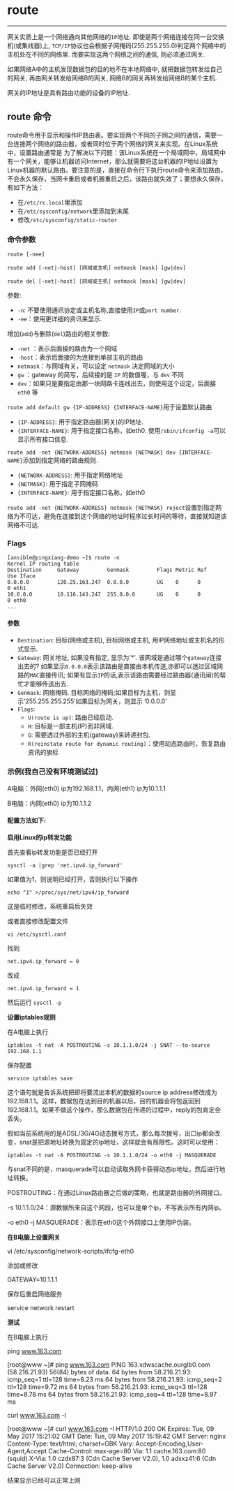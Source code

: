 # route

---

网关实质上是一个网络通向其他网络的`IP`地址. 即使是两个网络连接在同一台交换机(或集线器)上, `TCP/IP`协议也会根据子网掩码(255.255.255.0)判定两个网络中的主机处在不同的网络里. 而要实现这两个网络之间的通信, 则必须通过网关.

如果网络A中的主机发现数据包的目的地不在本地网络中, 就把数据包转发给自己的网关, 再由网关转发给网络B的网关, 网络B的网关再转发给网络B的某个主机.

网关的IP地址是具有路由功能的设备的IP地址.

## route 命令

route命令用于显示和操作IP路由表。要实现两个不同的子网之间的通信，需要一台连接两个网络的路由器，或者同时位于两个网络的网关来实现。在Linux系统中，设置路由通常是 为了解决以下问题：该Linux系统在一个局域网中，局域网中有一个网关，能够让机器访问Internet，那么就需要将这台机器的IP地址设置为 Linux机器的默认路由。要注意的是，直接在命令行下执行route命令来添加路由，不会永久保存，当网卡重启或者机器重启之后，该路由就失效了；要想永久保存，有如下方法：

* 在`/etc/rc.local`里添加
* 在`/etc/sysconfig/network`里添加到末尾
* 修改`/etc/sysconfig/static-router`

### 命令参数

`route [-nee]`

`route add [-net|-host] [网域或主机] netmask [mask] [gw|dev]`

`route del [-net|-host] [网域或主机] netmask [mask] [gw|dev]`

参数:

* `-n`: 不要使用通讯协定或主机名称,直接使用`IP`或`port number`.
* `-ee`：使用更详细的资讯来显示.

增加(`add`)与删除(`del`)路由的相关参数:

* `-net` ：表示后面接的路由为一个网域
* `-host`：表示后面接的为连接到单部主机的路由
* `netmask`：与网域有关，可以设定 `netmask` 决定网域的大小
* `gw` ：gateway 的简写，后续接的是 `IP` 的数值喔，与 `dev` 不同
* `dev`：如果只是要指定由那一块网路卡连线出去，则使用这个设定，后面接 `eth0` 等

`route add default gw {IP-ADDRESS} {INTERFACE-NAME}`用于设置默认路由

* `{IP-ADDRESS}`: 用于指定路由器(网关)的IP地址.
* `{INTERFACE-NAME}`: 用于指定接口名称，如eth0. 使用`/sbin/ifconfig -a`可以显示所有接口信息.

`route add -net {NETWORK-ADDRESS} netmask {NETMASK} dev {INTERFACE-NAME}`添加到指定网络的路由规则.

* `{NETWORK-ADDRESS}`: 用于指定网络地址
* `{NETMASK}`: 用于指定子网掩码
* `{INTERFACE-NAME}`: 用于指定接口名称，如eth0

`route add -net {NETWORK-ADDRESS} netmask {NETMASK} reject`设置到指定网络为不可达，避免在连接到这个网络的地址时程序过长时间的等待，直接就知道该网络不可达.

### Flags

```shell
[ansible@pingxiang-demo ~]$ route -n
Kernel IP routing table
Destination     Gateway         Genmask         Flags Metric Ref    Use Iface
0.0.0.0         120.25.163.247  0.0.0.0         UG    0      0        0 eth1
10.0.0.0        10.116.143.247  255.0.0.0       UG    0      0        0 eth0
...
```

#### 参数

* `Destination`: 目标(网络或主机), 目标网络或主机, 用IP网络地址或主机名的形式显示.
* `Gateway`: 网关地址, 如果没有指定, 显示为'*'. 该网域是通过哪个`gateway`连接出去的? 如果显示`0.0.0.0`表示该路由是直接由本机传送,亦即可以透过区域网路的`MAC`直接传讯; 如果有显示`IP`的话,表示该路由需要经过路由器(通讯闸)的帮忙才能够传送出去.
* `Genmask`: 网络掩码. 目标网络的掩码;如果目标为主机，则显示’255.255.255.255’如果目标为网关，则显示 ’0.0.0.0’
* `Flags`:
	* `U(route is up)`: 路由已经启动.
	* `H`: 目标是一部主机(IP)而非网域.
	* `G`: 需要透过外部的主机(gateway)来转递封包.
	* `R(reinstate route for dynamic routing)`：使用动态路由时，恢复路由资讯的旗标

### 示例(我自己没有环境测试过)

A电脑：外网(eth0) ip为192.168.1.1，内网(eth1) ip为10.1.1.1

B电脑：内网(eth0) ip为10.1.1.2

#### 配置方法如下:

**启用Linux的ip转发功能**

首先查看ip转发功能是否已经打开

`sysctl -a |grep 'net.ipv4.ip_forward'`

如果值为1，则说明已经打开，否则执行以下操作

`echo "1" >/proc/sys/net/ipv4/ip_forward`

这是临时修改，系统重启后失效

或者直接修改配置文件

`vi /etc/sysctl.conf`

找到

`net.ipv4.ip_forward = 0`

改成

`net.ipv4.ip_forward = 1`

然后运行 `sysctl -p`


**设置iptables规则**

在A电脑上执行

`iptables -t nat -A POSTROUTING -s 10.1.1.0/24 -j SNAT --to-source 192.168.1.1`

保存配置

`service iptables save`

这个语句就是告诉系统把即将要流出本机的数据的source ip address修改成为192.168.1.1。这样，数据包在达到目的机器以后，目的机器会将包返回到192.168.1.1。如果不做这个操作，那么数据包在传递的过程中，reply的包肯定会丢失。


假如当前系统用的是ADSL/3G/4G动态拨号方式，那么每次拨号，出口ip都会改变，snat是把源地址转换为固定的ip地址，这样就会有局限性。这时可以使用：


`iptables -t nat -A POSTROUTING -s 10.1.1.0/24 -o eth0 -j MASQUERADE`


与snat不同的是，masquerade可以自动读取外网卡获得动态ip地址，然后进行地址转换。

POSTROUTING：在通过Linux路由器之后做的策略，也就是路由器的外网接口。

-s 10.1.1.0/24：源数据所来自这个网段，也可以是单个ip，不写表示所有内网ip。

-o eth0 -j MASQUERADE：表示在eth0这个外网接口上使用IP伪装。

 
**在B电脑上设置网关**

vi /etc/sysconfig/network-scripts/ifcfg-eth0

添加或修改

GATEWAY=10.1.1.1

保存后重启网络服务

service network restart

 
**测试**

在B电脑上执行

ping www.163.com

[root@www ~]# ping www.163.com
PING 163.xdwscache.ourglb0.com (58.216.21.93) 56(84) bytes of data.
64 bytes from 58.216.21.93: icmp_seq=1 ttl=128 time=8.23 ms
64 bytes from 58.216.21.93: icmp_seq=2 ttl=128 time=9.72 ms
64 bytes from 58.216.21.93: icmp_seq=3 ttl=128 time=8.78 ms
64 bytes from 58.216.21.93: icmp_seq=4 ttl=128 time=8.97 ms


curl www.163.com -I

[root@www ~]# curl www.163.com -I
HTTP/1.0 200 OK
Expires: Tue, 09 May 2017 15:21:02 GMT
Date: Tue, 09 May 2017 15:19:42 GMT
Server: nginx
Content-Type: text/html; charset=GBK
Vary: Accept-Encoding,User-Agent,Accept
Cache-Control: max-age=80
Via: 1.1 cache.163.com:80 (squid)
X-Via: 1.0 czdx87:3 (Cdn Cache Server V2.0), 1.0 adxxz41:6 (Cdn Cache Server V2.0)
Connection: keep-alive


结果显示已经可以正常上网